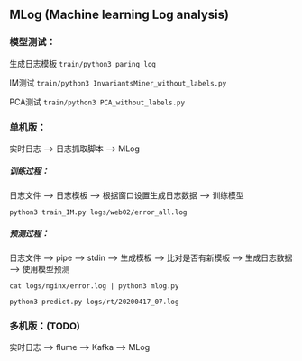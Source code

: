 ## MLog (Machine learning Log analysis)


### 模型测试：

生成日志模板
`train/python3 paring_log`

IM测试
`train/python3 InvariantsMiner_without_labels.py`

PCA测试
`train/python3 PCA_without_labels.py`



### 单机版：

实时日志 --> 日志抓取脚本 --> MLog

##### 训练过程：

日志文件 --> 日志模板 --> 根据窗口设置生成日志数据 --> 训练模型

`python3 train_IM.py logs/web02/error_all.log`

##### 预测过程：

日志文件 --> pipe --> stdin --> 生成模板 --> 比对是否有新模板 --> 生成日志数据 --> 使用模型预测

`cat logs/nginx/error.log | python3 mlog.py`

`python3 predict.py logs/rt/20200417_07.log`

### 多机版：(TODO)

实时日志 --> flume --> Kafka --> MLog
